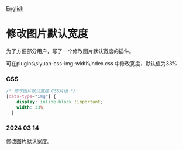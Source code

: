 [English](https://github.com/pakeh2866/siyuan-css-img-width//README_CN.md)

# 修改图片默认宽度
为了方便部分用户，写了一个修改图片默认宽度的插件。

可在plugins\siyuan-css-img-width\index.css 中修改宽度，默认值为33%

### CSS

```css
/* 修改图片默认宽度 CSS片段 */
[data-type="img"] {
    display: inline-block !important;
    width: 33%;
  }
```

### 2024 03 14

修改图片默认宽度。
